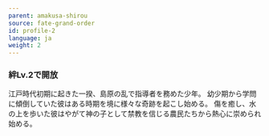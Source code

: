 ```yaml
---
parent: amakusa-shirou
source: fate-grand-order
id: profile-2
language: ja
weight: 2
---
```


### 絆Lv.2で開放

江戸時代初期に起きた一揆、島原の乱で指導者を務めた少年。
幼少期から学問に傾倒していた彼はある時期を境に様々な奇跡を起こし始める。
傷を癒し、水の上を歩いた彼はやがて神の子として禁教を信じる農民たちから熱心に崇められ始める。

